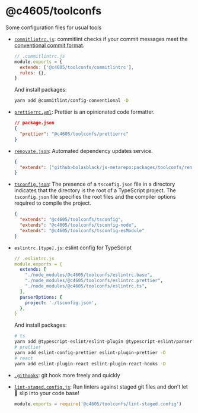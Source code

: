# @c4605/toolconfs

Some configuration files for usual tools

- [`commitlintrc.js`](https://github.com/conventional-changelog/commitlint/): commitlint checks if your commit messages meet the [conventional commit format](https://conventionalcommits.org/).

  ```js
  // .commitlintrc.js
  module.exports = {
    extends: ['@c4605/toolconfs/commitlintrc'],
    rules: {},
  }
  ```

  And install packages:

  ```bash
  yarn add @commitlint/config-conventional -D
  ```

- [`prettierrc.yml`](https://github.com/prettier/prettier): Prettier is an opinionated code formatter.

  ```json
  // package.json
  {
    "prettier": "@c4605/toolconfs/prettierrc"
  }
  ```

- [`renovate.json`](https://renovatebot.com/docs/): Automated dependency updates service.

  ```json
  {
    "extends": ["github>bolasblack/js-metarepo:packages/toolconfs/renovate"]
  }
  ```

- [`tsconfig.json`](https://www.typescriptlang.org/docs/handbook/tsconfig-json.html): The presence of a `tsconfig.json` file in a directory indicates that the directory is the root of a TypeScript project. The `tsconfig.json` file specifies the root files and the compiler options required to compile the project.

  ```json
  {
    "extends": "@c4605/toolconfs/tsconfig",
    "extends": "@c4605/toolconfs/tsconfig-node",
    "extends": "@c4605/toolconfs/tsconfig-esModule"
  }
  ```

- `eslintrc.[type].js`: eslint config for TypeScript

  ```yml
  // .eslintrc.js
  module.exports = {
    extends: [
      "./node_modules/@c4605/toolconfs/eslintrc.base",
      "./node_modules/@c4605/toolconfs/eslintrc.prettier",
      "./node_modules/@c4605/toolconfs/eslintrc.ts",
    ],
    parserOptions: {
      project: './tsconfig.json',
    },
  }
  ```

  And install packages:

  ```bash
  # ts
  yarn add @typescript-eslint/eslint-plugin @typescript-eslint/parser -D
  # prettier
  yarn add eslint-config-prettier eslint-plugin-prettier -D
  # react
  yarn add eslint-plugin-react eslint-plugin-react-hooks -D
  ```

- [`.githooks`](https://github.com/bolasblack/git-hook-pure): git hook more freely and quickly

- [`lint-staged.config.js`](https://github.com/okonet/lint-staged): Run linters against staged git files and don't let 💩 slip into your code base!

  ```js
  module.exports = require('@c4605/toolconfs/lint-staged.config')
  ```
